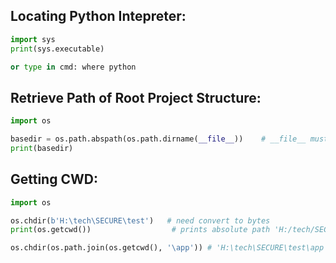 ## Locating Python Intepreter:
```python
import sys
print(sys.executable)

or type in cmd: where python
```
## Retrieve Path of Root Project Structure:
```python
import os

basedir = os.path.abspath(os.path.dirname(__file__))    # __file__ must be in top level directory of the project
print(basedir)
```
## Getting CWD:
```python
import os

os.chdir(b'H:\tech\SECURE\test')   # need convert to bytes
print(os.getcwd())                  # prints absolute path 'H:/tech/SECURE/test'

os.chdir(os.path.join(os.getcwd(), '\app')) # 'H:\tech\SECURE\test\app'
``` 
